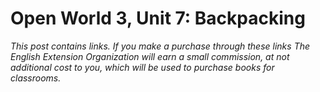# Open World 3, Unit 7: Backpacking
*This post contains links. If you make a purchase through these links The English Extension Organization will earn a small commission, at not additional cost to you, which will be used to purchase books for classrooms.*
<!--stackedit_data:
eyJoaXN0b3J5IjpbLTMwNjY0MTA0Ml19
-->